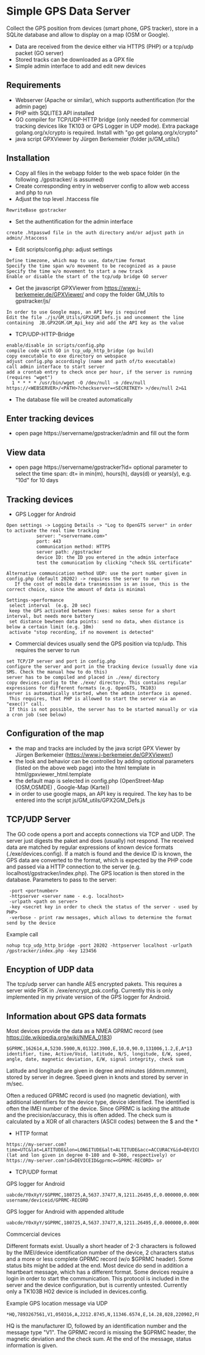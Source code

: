 Simple GPS Data Server
=====================

Collect the GPS position from devices (smart phone, GPS tracker), store in a SQLite database and allow to display on a map (OSM or Google).
- Data are received from the device either via HTTPS (PHP) or a tcp/udp packet (GO server)
- Stored tracks can be downloaded as a GPX file
- Simple admin interface to add and edit new devices

Requirements
------------
- Webserver (Apache or similar), which supports authentification (for the admin page)
- PHP with SQLITE3 API installed 
- GO compiler for TCP/UDP-HTTP bridge (only needed for commercial tracking devices like TK103 or GPS Logger in UDP mode).
  Extra package golang.org/x/crypto is required. Install with "go get golang.org/x/crypto"
- java script GPXViewer by Jürgen Berkemeier (folder js/GM_utils/)

Installation
------------
- Copy all files in the webapp folder to the web space folder (in the following ./gpstracker/ is assumed)
- Create corresponding entry in webserver config to allow web access and php to run
- Adjust the top level .htaccess file
 ```
 RewriteBase gpstracker
 ```
- Set the authentification for the admin interface
 ```
 create .htpasswd file in the auth directory and/or adjust path in admin/.htaccess 
 ```
- Edit scripts/config.php: adjust settings
 ```
 Define timezone, which map to use, date/time format
 Specify the time span w/o movement to be recognized as a pause
 Specify the time w/o movement to start a new track
 Enable or disable the start of the tcp/udp bridge GO server 
 ```
- Get the javascript GPXViewer from https://www.j-berkemeier.de/GPXViewer/ and copy the folder GM_Utils to gpstracker/js/
 ```
In order to use Google maps, an API key is required
Edit the file ./js/GM_Utils/GPX2GM_Defs.js and uncomment the line containing  JB.GPX2GM.GM_Api_key and add the API key as the value
 ```
- TCP/UDP-HTTP-Bridge 
 ```
enable/disable in scripts/config.php
compile code with GO in tcp_udp_http_bridge (go build)
copy executable to exe directory on webspace
adjust config.php accordingly (name and path of/to executable)
call admin interface to start server
add a crontab entry to check once per hour, if the server is running (requires "wget")
   1 * * * * /usr/bin/wget -O /dev/null -o /dev/null https://<WEBSERVER>/<PATH>?checkserver=<SECRETKEY> >/dev/null 2>&1
 ```
	 	 
- The database file will be created automatically
	
Enter tracking devices
----------------------
- open page https://servername/gpstracker/admin and fill out the form

View data
---------
- open page https://servername/gpstracker?id=<ID of device>
  optional parameter to select the time span: dt=<time span> in min(m), hours(h), days(d) or years(y), e.g. "10d" for 10 days 

Tracking devices
----------------
- GPS Logger for Android
 ```
 Open settings -> Logging Details -> "Log to OpenGTS server" in order to activate the real time tracking
			server: "<servername.com>"
			port: 443
			communication method: HTTPS
			server path: /gpstracker
			device ID: the ID you entered in the admin interface
			test the comunication by clicking "check SSL certificate"
 ```
 ```
 Alternative communication method UDP: use the port number given in config.php (default 20202) -> requires the server to run
    If the cost of mobile data transmission is an issue, this is the correct choice, since the amount of data is minimal
 ```
 ```
Settings->performance
  select interval  (e.g. 20 sec)
  keep the GPS activated between fixes: makes sense for a short interval, but needs more battery 
  set distance bewteen data points: send no data, when distance is below a certain limit (e.g. 10m)
  activate "stop recording, if no movement is detected"
 ```
- Commercial devices usually send the GPS position via tcp/udp. This requires the server to run
 ```
set TCP/IP server and port in config.php 
configure the server and port in the tracking device (usually done via SMS. Check the manual how to do this)
server has to be compiled and placed in ./exe/ directory
copy devices.config to the ./exe/ directory. This contains regular expressions for different formats (e.g. OpenGTS, TK103)
server is automatically started, when the admin interface is opened. 
  This requires, that PHP is allowed to start the server via an "exec()" call. 
  If this is not possible, the server has to be started manually or via a cron job (see below)
 ```

Configuration of the map
------------------------
- the map and tracks are included by the java script GPX Viewer by Jürgen Berkemeier (https://www.j-berkemeier.de/GPXViewer/)
- the look and behavior can be controlled by adding optional parameters (listed on the above web page) into the html template in html/gpxviewer_html.template
- the default map is selected in config.php (OpenStreet-Map (OSM,OSMDE) , Google-Map (Karte)) 
- in order to use google maps, an API key is required. The key has to be entered into the script js/GM_utils/GPX2GM_Defs.js
 
TCP/UDP Server
--------------
The GO code opens a port and accepts connections via TCP and UDP. The server just digests the paket and does (usually) not respond. The received data are matched by regular expressions of known device formats (./exe/devices.config). If a match is found and the device ID is known, the GPS data are converted to the format, which is expected by the PHP code and passed via a HTTP connection to the server (e.g. localhost/gpstracker/index.php). The GPS location is then stored in the database. 
Parameters to pass to the server:
```
 -port <portnumber>
 -httpserver <server name - e.g. localhost>
 -urlpath <path on server>
 -key <secret key in order to check the status of the server - used by PHP>
 -verbose - print raw messages, which allows to determine the format send by the device
```
Example call
```
nohup tcp_udp_http_bridge -port 20202 -httpserver localhost -urlpath /gpstracker/index.php -key 123456
```
Encyption of UDP data
---------------------
The tcp/udp server can handle AES encrypted pakets. This requires a server wide PSK in ./exe/encrypt_psk.config. Currently this is only implemented in my private version of the GPS logger for Android.  

Information about GPS data formats
----------------------------------
Most devices provide the data as a NMEA GPRMC record (see https://de.wikipedia.org/wiki/NMEA_0183)
```
$GPRMC,162614,A,5230.5900,N,01322.3900,E,10.0,90.0,131006,1.2,E,A*13
identifier, time, Active/Void, latitude, N/S, longitude, E/W, speed, angle, date, magnetic deviation, E/W, signal integrity, check sum 
```
Latitude and longitude are given in degree and minutes (ddmm.mmmm), stored by server in degree. Speed given in knots and stored by server in m/sec.

Often a reduced GPRMC record is used (no magnetic deviation), with additional identifiers for the device type, device identified. The identified is often the IMEI number of the device.
Since GPRMC is lacking the altitude and the precision/accuracy, this is often added.
The check sum is calculated by a XOR of all characters (ASCII codes) between the $ and the *

- HTTP format
```
https://my-server.com?time=UTC&lat=LATITUDE&lon=LONGITUDE&alt=ALTITUDE&acc=ACCURACY&id=DEVICEID (lat and lon given in degree 0-180 and 0-360, respectively) or
https://my-server.com?id=DEVICEID&gprmc=<GPRMC-RECORD> or
```

- TCP/UDP format

GPS logger for Android
```
uabcde/Y0xXyY/$GPRMC,180725,A,5637.37477,N,1211.26495,E,0.000000,0.000000,021017,,*20
username/deviceid/GPRMC-RECORD
```
GPS logger for Android with appended altitude
```
uabcde/Y0xXyY/$GPRMC,180725,A,5637.37477,N,1211.26495,E,0.000000,0.000000,021017,,*20,alt=100.5
```
Commcercial devices 

Different formats exist. Usually a short header of 2-3 characters is followed by the IMEI/device identification number of the device, 2 characters status and a more or less complete GPRMC record (w/o $GPRMC header). Some status bits might be added at the end. Most device do send in addition a heartbeart message, which has a different format. Some devices require a login in order to start the communication. This protocol is included in the server and the device configuration, but is currently untested. Currently only a TK103B H02 device is included in devices.config. 

Example GPS location message via UDP
```
*HQ,7893267561,V1,050316,A,2212.8745,N,11346.6574,E,14.28,028,220902,FFFFFFFF#
```
HQ is the manufacturer ID, followed by an identification number and the message type "V1". The GPRMC record is missing the $GPRMC header, the magnetic deviation and the check sum. At the end of the message, status information is given.